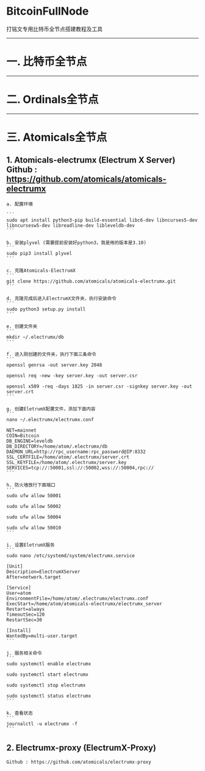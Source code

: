 # BitcoinFullNode

打铭文专用比特币全节点搭建教程及工具

---

# 一. 比特币全节点

---

# 二. Ordinals全节点

---

# 三. Atomicals全节点
## 1. Atomicals-electrumx (Electrum X Server) Github : https://github.com/atomicals/atomicals-electrumx

    a. 配置环境
    
    ```
    sudo apt install python3-pip build-essential libc6-dev libncurses5-dev libncursesw5-dev libreadline-dev libleveldb-dev
    ```
   
    b. 安装plyvel (需要提前安装好python3，我是用的版本是3.10)
    ```
    sudo pip3 install plyvel
    ``` 

    c. 克隆Atomicals-ElectrumX
    ```
    git clone https://github.com/atomicals/atomicals-electrumx.git
    ```

    d. 克隆完成后进入ElectrumX文件夹，执行安装命令
    ```
    sudo python3 setup.py install
    ```

    e. 创建文件夹
    ```
    mkdir ~/.electrumx/db
    ```

    f. 进入刚创建的文件夹，执行下面三条命令
    ```
    openssl genrsa -out server.key 2048

    openssl req -new -key server.key -out server.csr

    openssl x509 -req -days 1825 -in server.csr -signkey server.key -out server.crt
    ```

    g. 创建EletrumX配置文件，添加下面内容
    ```
    nano ~/.electrumx/electrumx.conf
    
    NET=mainnet
    COIN=Bitcoin
    DB_ENGINE=leveldb
    DB_DIRECTORY=/home/atom/.electrumx/db
    DAEMON_URL=http://rpc_username:rpc_password@IP:8332
    SSL_CERTFILE=/home/atom/.electrumx/server.crt
    SSL_KEYFILE=/home/atom/.electrumx/server.key
    SERVICES=tcp://:50001,ssl://:50002,wss://:50004,rpc://
    ```

    h. 防火墙放行下面端口
    ```
    sudo ufw allow 50001

    sudo ufw allow 50002
   
    sudo ufw allow 50004

    sudo ufw allow 50010
    ```

    i. 设置EletrumX服务
    ```
    sudo nano /etc/systemd/system/electrumx.service

    [Unit]
    Description=ElectrumXServer
    After=network.target
    
    [Service]
    User=atom
    EnvironmentFile=/home/atom/.electrumx/electrumx.conf
    ExecStart=/home/atom/atomicals-electrumx/electrumx_server
    Restart=always
    TimeoutSec=120
    RestartSec=30
    
    [Install]
    WantedBy=multi-user.target
    ```

    j. 服务相关命令
    ```
    sudo systemctl enable electrumx

    sudo systemctl start electrumx

    sudo systemctl stop electrumx

    sudo systemctl status electrumx
    ```

    k. 查看状态
    ```
    journalctl -u electrumx -f
    ```
   
## 2. Electrumx-proxy (ElectrumX-Proxy)
    Github : https://github.com/atomicals/electrumx-proxy
